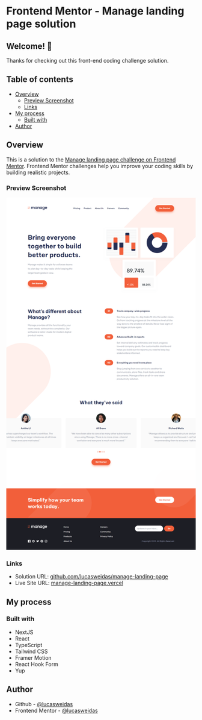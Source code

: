 # Frontend Mentor - Manage landing page solution

## Welcome! 👋

Thanks for checking out this front-end coding challenge solution.

## Table of contents

- [Overview](#overview)
  - [Preview Screenshot](#preview-screenshot)
  - [Links](#links)
- [My process](#my-process)
  - [Built with](#built-with)
- [Author](#author)

## Overview

This is a solution to the [Manage landing page challenge on Frontend Mentor](https://www.frontendmentor.io/challenges/manage-landing-page-SLXqC6P5). Frontend Mentor challenges help you improve your coding skills by building realistic projects.

### Preview Screenshot

![Preview for the Manage landing page](./preview/desktop-preview.png)

### Links

- Solution URL: [github.com/lucasweidas/manage-landing-page](https://github.com/lucasweidas/manage-landing-page)
- Live Site URL: [manage-landing-page.vercel]()

## My process

### Built with

- NextJS
- React
- TypeScript
- Tailwind CSS
- Framer Motion
- React Hook Form
- Yup

## Author

- Github - [@lucasweidas](https://github.com/LucasWeidas)
- Frontend Mentor - [@lucasweidas](https://www.frontendmentor.io/profile/lucasweidas)
